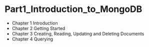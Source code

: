 # Part1_Introduction_to_MongoDB

- Chapter 1 Introduction
- Chapter 2 Getting Started
- Chapter 3 Creating, Reading, Updating and Deleting Documents
- Chapter 4 Querying